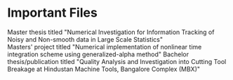 # Important Files
Master thesis titled "Numerical Investigation for Information Tracking of Noisy and Non-smooth data in Large Scale Statistics"<br/>
Masters' project titled "Numerical implementation of nonlinear time integration scheme using generalized-alpha method"
Bachelor thesis/publication titled "Quality Analysis and Investigation into Cutting Tool Breakage at Hindustan Machine Tools, Bangalore Complex (MBX)"
